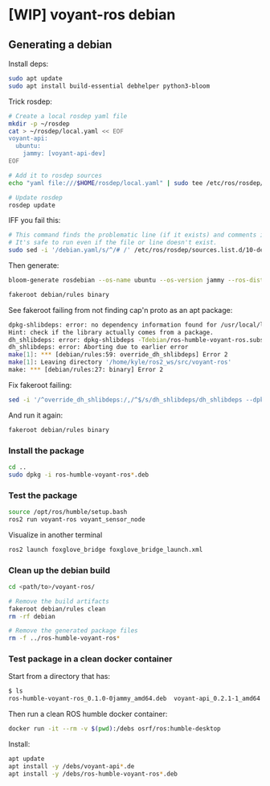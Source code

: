 
# [WIP] voyant-ros debian

## Generating a debian

Install deps:

```bash
sudo apt update
sudo apt install build-essential debhelper python3-bloom
```

Trick rosdep:

```bash
# Create a local rosdep yaml file
mkdir -p ~/rosdep
cat > ~/rosdep/local.yaml << EOF
voyant-api:
  ubuntu:
    jammy: [voyant-api-dev]
EOF

# Add it to rosdep sources
echo "yaml file:///$HOME/rosdep/local.yaml" | sudo tee /etc/ros/rosdep/sources.list.d/50-local.list

# Update rosdep
rosdep update
```

IFF you fail this:

```bash
# This command finds the problematic line (if it exists) and comments it out.
# It's safe to run even if the file or line doesn't exist.
sudo sed -i '/debian.yaml/s/^/# /' /etc/ros/rosdep/sources.list.d/10-debian.list
```

Then generate:

```bash
bloom-generate rosdebian --os-name ubuntu --os-version jammy --ros-distro humble

fakeroot debian/rules binary
```

See fakeroot failing from not finding cap'n proto as an apt package:

```bash
dpkg-shlibdeps: error: no dependency information found for /usr/local/lib/libcapnp-1.1.0.so (used by debian/ros-humble-voyant-ros/opt/ros/humble/lib/voyant-ros/voyant_sensor_node)
Hint: check if the library actually comes from a package.
dh_shlibdeps: error: dpkg-shlibdeps -Tdebian/ros-humble-voyant-ros.substvars -l/home/kyle/ros2_ws/src/voyant-ros/debian/ros-humble-voyant-ros//opt/ros/humble/lib/ -l/home/kyle/ros2_ws/src/voyant-ros/debian/ros-humble-voyant-ros//opt/ros/humble/opt/voyant-ros/lib/ debian/ros-humble-voyant-ros/opt/ros/humble/lib/voyant-ros/voyant_sensor_node returned exit code 2
dh_shlibdeps: error: Aborting due to earlier error
make[1]: *** [debian/rules:59: override_dh_shlibdeps] Error 2
make[1]: Leaving directory '/home/kyle/ros2_ws/src/voyant-ros'
make: *** [debian/rules:27: binary] Error 2
```

Fix fakeroot failing:

```bash
sed -i '/^override_dh_shlibdeps:/,/^$/s/dh_shlibdeps/dh_shlibdeps --dpkg-shlibdeps-params=--ignore-missing-info/' debian/rules
```

And run it again:

```bash
fakeroot debian/rules binary
```

### Install the package

```bash
cd ..
sudo dpkg -i ros-humble-voyant-ros*.deb
```

### Test the package

```bash
source /opt/ros/humble/setup.bash
ros2 run voyant-ros voyant_sensor_node
```

Visualize in another terminal

```bash
ros2 launch foxglove_bridge foxglove_bridge_launch.xml
```

### Clean up the debian build

```bash
cd <path/to>/voyant-ros/
```

```bash
# Remove the build artifacts
fakeroot debian/rules clean
rm -rf debian

# Remove the generated package files
rm -f ../ros-humble-voyant-ros*
```

### Test package in a clean docker container

Start from a directory that has:

```bash
$ ls
ros-humble-voyant-ros_0.1.0-0jammy_amd64.deb  voyant-api_0.2.1-1_amd64.deb  voyant-api-dev_0.2.1-1_amd64.deb
```

Then run a clean ROS humble docker container:

```bash
docker run -it --rm -v $(pwd):/debs osrf/ros:humble-desktop
```

Install:

```bash
apt update
apt install -y /debs/voyant-api*.de
apt install -y /debs/ros-humble-voyant-ros*.deb
```
